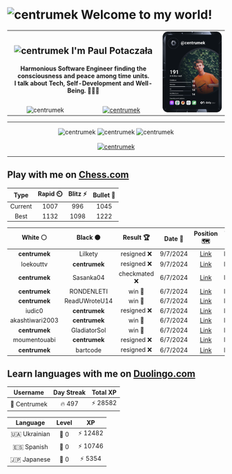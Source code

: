 <h1>
  <img
    src="https://emojis.slackmojis.com/emojis/images/1531849430/4246/blob-sunglasses.gif"
    width="30"
    alt="centrumek"
  />
  Welcome to my world!
</h1>

<table>
  <tbody>
    <tr>
      <td align="center" width="70%" colspan="2">
        <h2>
          <img
            src="https://raw.githubusercontent.com/MartinHeinz/MartinHeinz/master/wave.gif"
            width="30px"
            alt="centrumek"
          />
          I'm Paul Potaczała
        </h2>
        <h4>
          Harmonious Software Engineer finding the consciousness and peace among time units.
          <br/>
          I talk about Tech, Self-Development and Well-Being. 🌿🧘🚀
        </h4>
      </td>
      <td width="30%" rowspan="2">
        <a href="https://app.daily.dev/centrumek">
          <img
            src="./devcard.svg"
            alt="centrumek"
          />
        </a>
      </td>
    </tr>
    <tr align="center">
      <td>
        <img
          src="https://komarev.com/ghpvc/?username=centrumek&label=visitors&color=0e75b6&style=flat"
          alt="centrumek"
        >
      </td>
      <td>
        <a href="https://stackoverflow.com/users/14496012/centrumek">
          <img
            src="https://stackoverflow.com/users/flair/14496012.png?theme=dark"
            alt="centrumek"
          >
        </a>
      </td>
    </tr>
  </tbody>
</table>

---
<div align="center">
  <img 
    src="https://github-readme-stats.vercel.app/api?username=centrumek&show_icons=true&count_private=true&theme=dark&hide_border=true&hide=issues,contribs&bg_color=00000000"
    alt="centrumek"
  />
  <img
    src="https://github-readme-stats.vercel.app/api/top-langs/?username=centrumek&layout=compact&hide_border=true&theme=dark&bg_color=00000000&langs_count=6&exclude_repo=air-statistic-app"
    alt="centrumek"
  />
  <img 
    src="https://github-readme-streak-stats.herokuapp.com?user=centrumek&theme=dark&hide_border=true&background=FFFFFF00"
    alt="centrumek"
  />
  <br/>
  <br/>
  <a href="https://www.buymeacoffee.com/centrumek">
    <img
      src="https://cdn.buymeacoffee.com/buttons/v2/default-orange.png"
      height="50"
      width="210"
      alt="centrumek"
    />
  </a>
</div>

---

## Play with me on [Chess.com](https://www.chess.com/member/centrumek)

<div align="center">
<!--START_SECTION:chessStats-->
<!-- Automatically generated with https://github.com/Balastrong/chess-stats-action -->

| Type | Rapid ⏲️ | Blitz ⚡ | Bullet 🔫 |
|:---:|:---:|:---:|:---:|
| Current | 1007 | 996 | 1045 |
| Best | 1132 | 1098 | 1222 |

| White ⚪ | Black ⚫ | Result 🏆 | Date 📅 | Position 🗺️ | Type 🕕 |
|:---:|:---:|:---:|:---:|:---:|:---:|
| **centrumek** | Lilkety | resigned ❌ | 9/7/2024 | <a href="http://www.ee.unb.ca/cgi-bin/tervo/fen.pl?select=8/6kp/p3p3/1p6/8/K3Pr2/p5rP/8 w - -">Link</a> | Bullet |
| loekouttv | **centrumek** | resigned ❌ | 9/7/2024 | <a href="http://www.ee.unb.ca/cgi-bin/tervo/fen.pl?select=8/8/5k2/1N3p1p/p7/P2B3P/1PP2P1K/4R3 b - -">Link</a> | Bullet |
| **centrumek** | Sasanka04 | checkmated ❌ | 6/7/2024 | <a href="http://www.ee.unb.ca/cgi-bin/tervo/fen.pl?select=1r2k2r/pp1b1ppp/2p5/4p3/P1PpP1PP/2bPqP2/4K3/1R1Q1B1R w k -">Link</a> | Bullet |
| **centrumek** | RONDENLETI | win 🥇 | 6/7/2024 | <a href="http://www.ee.unb.ca/cgi-bin/tervo/fen.pl?select=6k1/1pp1N3/p6p/4p3/1P1n4/P1r5/7P/R5K1 b - -">Link</a> | Bullet |
| **centrumek** | ReadUWroteU14 | win 🥇 | 6/7/2024 | <a href="http://www.ee.unb.ca/cgi-bin/tervo/fen.pl?select=4r1k1/5pp1/2p4p/p3q2P/P1Q3PK/1P3P2/6B1/7R b - -">Link</a> | Bullet |
| iudic0 | **centrumek** | resigned ❌ | 6/7/2024 | <a href="http://www.ee.unb.ca/cgi-bin/tervo/fen.pl?select=1Q6/8/3K4/8/1P6/8/2k5/8 b - b3">Link</a> | Bullet |
| akashtiwari2003 | **centrumek** | win 🥇 | 6/7/2024 | <a href="http://www.ee.unb.ca/cgi-bin/tervo/fen.pl?select=7k/8/B7/8/2P3P1/8/r3p3/4K3 w - -">Link</a> | Bullet |
| **centrumek** | GladiatorSol | win 🥇 | 6/7/2024 | <a href="http://www.ee.unb.ca/cgi-bin/tervo/fen.pl?select=1n6/2q1r3/5k1p/1p2p1p1/5PP1/3P3P/4N1B1/6K1 b - -">Link</a> | Bullet |
| moumentouabi | **centrumek** | resigned ❌ | 6/7/2024 | <a href="http://www.ee.unb.ca/cgi-bin/tervo/fen.pl?select=r4r1k/pb6/1npN1p1p/1p1p3p/3P4/PB6/1PPQ1PPP/R3R1K1 b - -">Link</a> | Bullet |
| **centrumek** | bartcode | resigned ❌ | 6/7/2024 | <a href="http://www.ee.unb.ca/cgi-bin/tervo/fen.pl?select=2kr4/p1p4r/1p6/1bq1p3/4P1pP/1P1P2P1/P2K2B1/5R1R w - -">Link</a> | Bullet |

<!--END_SECTION:chessStats-->
</div>

## Learn languages with me on [Duolingo.com](https://www.duolingo.com/profile/Centrumek)

<div align="center">
<!--START_SECTION:duolingoStats-->
<!-- Automatically generated with https://github.com/centrumek/duolingo-readme-stats-->

| Username | Day Streak | Total XP |
|:---:|:---:|:---:|
| 👤 Centrumek | 🔥 497 | ⚡ 28582 |

| Language | Level | XP |
|:---:|:---:|:---:|
| 🇺🇦 Ukrainian | 👑 0 | ⚡ 12482 |
| 🇪🇸 Spanish | 👑 0 | ⚡ 10746 |
| 🇯🇵 Japanese | 👑 0 | ⚡ 5354 |

<!--END_SECTION:duolingoStats-->
</div>
<!--
**centrumek/centrumek** is a ✨ _special_ ✨ repository because its `README.md` (this file) appears on your GitHub profile.

Here are some ideas to get you started:

- 🔭 I’m currently working on ...
- 🌱 I’m currently learning ...
- 👯 I’m looking to collaborate on ...
- 🤔 I’m looking for help with ...
- 💬 Ask me about ...
- 📫 How to reach me: ...
- 😄 Pronouns: ...
- ⚡ Fun fact: ...
-->
